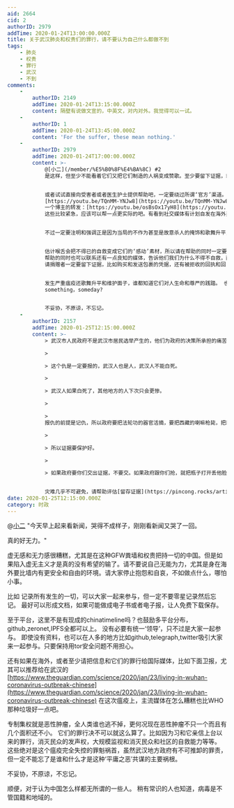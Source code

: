```yaml
---
aid: 2664
cid: 2
authorID: 2979
addTime: 2020-01-24T13:00:00.000Z
title: 关于武汉肺炎和权贵们的罪行，请不要认为自己什么都做不到
tags:
    - 肺炎
    - 权贵
    - 罪行
    - 武汉
    - 不到
comments:
    -
        authorID: 2149
        addTime: 2020-01-24T13:15:00.000Z
        content: 隔壁有说做文宣的，中英文，对内对外。我觉得可以一试。
    -
        authorID: 1
        addTime: 2020-01-24T13:45:00.000Z
        content: 'For the suffer, these mean nothing.'
    -
        authorID: 2979
        addTime: 2020-01-24T17:00:00.000Z
        content: >-
            @[小二](/member/%E5%B0%8F%E4%BA%8C) #2
            是这样，但至少不能看着它们又把它们制造的人祸变成赞歌。至少要留下证据，或者说是受害者和被杀者存在过的证明。人是一个个有名字，亲友和生活的生命，而不是统计数字，更何况很多人连数字都当不了。


            或者试试直接向受害者或者医生护士提供帮助吧，一定要绕过所谓‘官方’渠道。 看到这个：
            [https://youtu.be/TQnMM-YNJw8](https://youtu.be/TQnMM-YNJw8)
            一个博主的转发：[https://youtu.be/osBsOx17yH8](https://youtu.be/osBsOx17yH8)
            这些比较紧急，应该可以帮一点更实际的吧。有看到社交媒体有计划自发在海外买一些医疗口罩给封锁区，即使个人能力有限也可以向周围的问问。


            不过一定要注明和强调正是因为当局的不作为甚至是故意杀人的掩饰和歌舞升平，这些必需品才不得不通过个人的自救行为去提供帮助。


            估计喉舌会把不得已的自救变成它们的‘感动’素材，所以请在帮助的同时一定要和‘官方’当局割席。
            帮助的同时也可以联系还有一点良知的媒体，告诉他们我们为什么不得不自救，而就是这微不足道的自救，也会因为权贵们面子上过不去而受阻。不是已经有消息说海外华人自发捐赠给武汉的物资有被拦截的吗？
            请捐赠者一定要留下证据，比如购买和发送包裹的凭据，还有被拒收的回执和回复。一个是防止喉舌抵赖，一是可以成为他们罪行的证据。


            发生严重瘟疫还歌舞升平和维护面子，谁都知道它们对人生命和尊严的践踏。 也许这些mean nothing,但也许也会mean
            something，someday?


            不妥协，不原谅，不忘记。
    -
        authorID: 2157
        addTime: 2020-01-25T12:15:00.000Z
        content: >-
            > 武汉市人民政府不是武汉市居民选举产生的，他们为政府的决策所承担的痛苦，与他们拥有的决定权不成比例。

            > 

            > 这个仇是一定要报的，武汉人也是人，武汉人不能白死。

            > 

            > 武汉人如果白死了，其他地方的人下次只会更惨。

            > 

            >
            报仇的前提是记仇，所以政府要把法轮功的器官活摘，要把西藏的喇嘛枪毙，把新疆的维族关到集中营，把赵紫阳的坟墓围起来，因为他们最怕的，就是有人记他们的仇，只要有人记仇，报仇就是早晚的事情；只要有人记仇，这些既得利益者就一天睡不好觉。

            > 

            > 所以证据要保护好。

            > 

            > 如果政府要你们交出证据，不要交。如果政府跟你们抢，就把瓶子打开丢他脸上。


            灾难几乎不可避免，请帮助评估[留存证据](https://pincong.rocks/article/12783)的方式，如果可行则请帮助传播。
date: 2020-01-25T12:15:00.000Z
category: 时政
---
```


@[小二](/member/%E5%B0%8F%E4%BA%8C) "今天早上起来看新闻，哭得不成样子，刚刚看新闻又哭了一回。

真的好无力。"

虚无感和无力感很糟糕，尤其是在这种GFW粪墙和权贵把持一切的中国。但是如果陷入虚无主义才是真的没有希望的输了。请不要说自己无能为力，尤其是身在海外要比墙内有更安全和自由的环境。请大家停止抱怨和自哀，不如做点什么，哪怕小事。

比如 记录所有发生的一切，可以大家一起来参与，但一定不要零星记录然后忘记。 最好可以形成文档，如果可能做成电子书或者电子报，让人免费下载保存。

至于平台，这里不是有现成的chinatimeline吗？也鼓励多平台分布，github,zeronet,IPFS全都可以上。 没有必要有统一‘领导’，只不过是大家一起参与。 即使没有资料，也可以在人多的地方比如github,telegraph,twitter吸引大家来一起参与。只要保持用tor安全问题不用担心。

还有如果在海外，或者至少请把信息和它们的罪行给国际媒体，比如下面卫报，尤其可以推荐给在武汉的 [https://www.theguardian.com/science/2020/jan/23/living-in-wuhan-coronavirus-outbreak-chinese](https://www.theguardian.com/science/2020/jan/23/living-in-wuhan-coronavirus-outbreak-chinese) 在这次瘟疫上，主流媒体在怎么糟糕也比WHO那种垃圾好一点吧。

专制集权就是恶性肿瘤，全人类谁也逃不掉，更何况现在恶性肿瘤不只一个而且有几个面积还不小。 它们的罪行决不可以就这么算了。比如因为习和它亲信上台以来的罪行，消灭民众的发声权，大规模监视和消灭民众和社区的自救能力等等。 这些绝对是这个瘟疫完全失控的罪魁祸首，虽然武汉地方政府有不可推卸的罪责，但一定不能忘了是谁和什么才是这种‘平庸之恶’共谋的主要祸根。

不妥协，不原谅，不忘记。

顺便，对于认为中国怎么样都无所谓的一些人。 稍有常识的人也知道，病毒是不管国籍和地域的。

